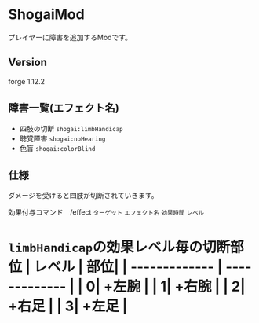 # ShogaiMod

プレイヤーに障害を追加するModです。
## Version
forge 1.12.2
## 障害一覧(エフェクト名)
* 四肢の切断 `shogai:limbHandicap`
* 聴覚障害 `shogai:noHearing`
* 色盲 `shogai:colorBlind`
## 仕様
ダメージを受けると四肢が切断されていきます。

効果付与コマンド　/effect `ターゲット` `エフェクト名` `効果時間` `レベル`

 `limbHandicap`の効果レベル毎の切断部位
 | レベル | 部位|
| ------------- | ------------- |
| 0| +左腕 |
| 1| +右腕 |
| 2| +右足 |
| 3| +左足 |
=======
